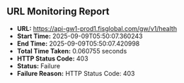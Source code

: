 ## URL Monitoring Report

- **URL:** https://api-gw1-prod1.fisglobal.com/gw/v1/health
- **Start Time:** 2025-09-09T05:50:07.360243
- **End Time:** 2025-09-09T05:50:07.420998
- **Total Time Taken:** 0.060755 seconds
- **HTTP Status Code:** 403
- **Status:** Failure
- **Failure Reason:** HTTP Status Code: 403
